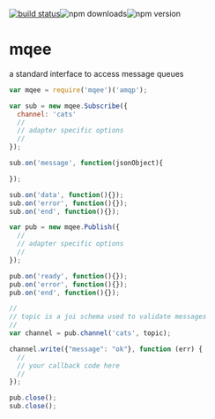 [![build status](http://img.shields.io/travis/yldio/easymq.svg?style=flat)](https://travis-ci.org/yldio/mqee)![npm downloads](http://img.shields.io/npm/dm/mqee.svg?style=flat)![npm version](http://img.shields.io/npm/v/mqee.svg?style=flat)

# mqee

a standard interface to access message queues

``` javascript
var mqee = require('mqee')('amqp');

var sub = new mqee.Subscribe({
  channel: 'cats'
  //
  // adapter specific options
  //
});

sub.on('message', function(jsonObject){

});

sub.on('data', function(){});
sub.on('error', function(){});
sub.on('end', function(){});

var pub = new mqee.Publish({
  //
  // adapter specific options
  //
});

pub.on('ready', function(){});
pub.on('error', function(){});
pub.on('end', function(){});

//
// topic is a joi schema used to validate messages
//
var channel = pub.channel('cats', topic);

channel.write({"message": "ok"}, function (err) {
  //
  // your callback code here
  //
});

pub.close();
sub.close();
```

